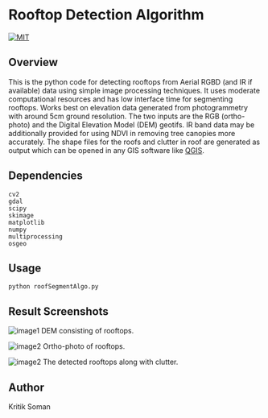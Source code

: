 # Rooftop Detection Algorithm

[![MIT](https://img.shields.io/badge/license-MIT-brightgreen.svg)](https://github.com/kritiksoman/Rooftop-Segmentation/blob/master/LICENSE)

## Overview
This is the python code for detecting rooftops from Aerial RGBD (and IR if available) data using simple image processing techniques. It uses moderate computational resources and has low interface time for segmenting rooftops. Works best on elevation data generated from photogrammetry with around 5cm ground resolution. The two inputs are the RGB (ortho-photo) and the Digital Elevation Model (DEM) geotifs. IR band data may be additionally provided for using NDVI in removing tree canopies more accurately. The shape files for the roofs and clutter in roof are generated as output which can be opened in any GIS software like [QGIS](https://qgis.org/en/site/).

## Dependencies
```
cv2
gdal
scipy
skimage
matplotlib
numpy
multiprocessing
osgeo
```
## Usage
```
python roofSegmentAlgo.py
```

## Result Screenshots
![image1](https://github.com/kritiksoman/Rooftop-Segmentation/blob/master/results/DEM.png) 
DEM consisting of rooftops.

![image2](https://github.com/kritiksoman/Rooftop-Segmentation/blob/master/results/Ortho.png) 
Ortho-photo of rooftops.

![image2](https://github.com/kritiksoman/Rooftop-Segmentation/blob/master/results/Roof_n_clutter.png)
The detected rooftops along with clutter.

## Author
Kritik Soman
